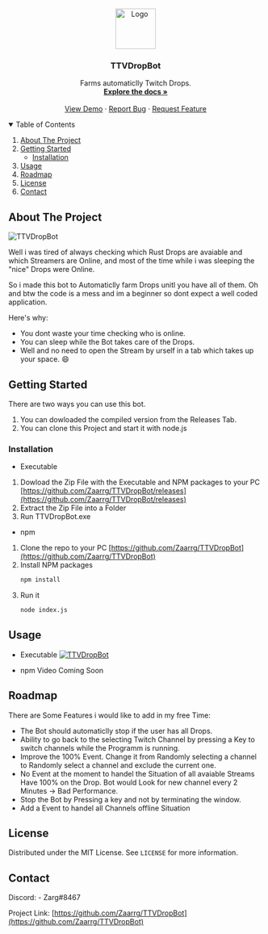 <!--
*** Thanks for checking out the Best-README-Template. If you have a suggestion
*** that would make this better, please fork the repo and create a pull request
*** or simply open an issue with the tag "enhancement".
*** Thanks again! Now go create something AMAZING! :D
-->



<!-- PROJECT SHIELDS -->
<!--
*** I'm using markdown "reference style" links for readability.
*** Reference links are enclosed in brackets [ ] instead of parentheses ( ).
*** See the bottom of this document for the declaration of the reference variables
*** for contributors-url, forks-url, etc. This is an optional, concise syntax you may use.
*** https://www.markdownguide.org/basic-syntax/#reference-style-links
-->


<!-- PROJECT LOGO -->
<br />
<p align="center">
  <a href="https://github.com/Zaarrg/TTVDropBot/README.md">
    <img src="twitch.ico" alt="Logo" width="80" height="80">
  </a>

  <h3 align="center">TTVDropBot</h3>

  <p align="center">
    Farms automaticlly Twitch Drops.
    <br />
    <a href="https://github.com/Zaarrg/TTVDropBot"><strong>Explore the docs »</strong></a>
    <br />
    <br />
    <a href="https://github.com/Zaarrg/TTVDropBot">View Demo</a>
    ·
    <a href="https://github.com/Zaarrg/TTVDropBot/issues">Report Bug</a>
    ·
    <a href="https://github.com/Zaarrg/TTVDropBot/issues">Request Feature</a>
  </p>
</p>



<!-- TABLE OF CONTENTS -->
<details open="open">
  <summary>Table of Contents</summary>
  <ol>
    <li>
      <a href="#about-the-project">About The Project</a>
    </li>
    <li>
      <a href="#getting-started">Getting Started</a>
      <ul>
        <li><a href="#installation">Installation</a></li>
      </ul>
    </li>
    <li><a href="#usage">Usage</a></li>
    <li><a href="#roadmap">Roadmap</a></li>
    <li><a href="#license">License</a></li>
    <li><a href="#contact">Contact</a></li>
  </ol>
</details>



<!-- ABOUT THE PROJECT -->
## About The Project

![TTVDropBot](https://i.imgur.com/aHaY9la.jpg "TTVDropBot")

Well i was tired of always checking which Rust Drops are avaiable and which Streamers are Online, and most of the time while i was sleeping the "nice" Drops were Online.

So i made this bot to Automaticlly farm Drops unitl you have all of them. Oh and btw the code is a mess and im a beginner so dont expect a well coded application.

Here's why:
* You dont waste your time checking who is online.
* You can sleep while the Bot takes care of the Drops.
* Well and no need to open the Stream by urself in a tab which takes up your space. :smile:





<!-- GETTING STARTED -->
## Getting Started

There are two ways you can use this bot.
1. You can dowloaded the compiled version from the Releases Tab.
2. You can clone this Project and start it with node.js

### Installation

* Executable
1. Dowload the Zip File with the Executable and NPM packages to your PC [https://github.com/Zaarrg/TTVDropBot/releases](https://github.com/Zaarrg/TTVDropBot/releases)
2. Extract the Zip File into a Folder
3. Run TTVDropBot.exe


* npm
1. Clone the repo to your PC [https://github.com/Zaarrg/TTVDropBot](https://github.com/Zaarrg/TTVDropBot)
2. Install NPM packages
   ```sh
   npm install
   ```
3. Run it
   ```sh
   node index.js
   ```




<!-- USAGE EXAMPLES -->
## Usage

* Executable
[![TTVDropBot](https://i.imgur.com/c5eOxWF.png)](http://www.youtube.com/watch?v=1K81IqelmtI "TTVDropBot for Rust")

* npm
Video Coming Soon

<!-- ROADMAP -->
## Roadmap

There are Some Features i would like to add in my free Time:
* The Bot should automaticlly stop if the user has all Drops.
* Ability to go back to the selecting Twitch Channel by pressing a Key to switch channels while the Programm is running.
* Improve the 100% Event. Change it from Randomly selecting a channel to Randomly select a channel and exclude the current one.
* No Event at the moment to handel the Situation of all avaiable Streams Have 100% on the Drop. Bot would Look for new channel every 2 Minutes -> Bad Performance.
* Stop the Bot by Pressing a key and not by terminating the window.
* Add a Event to handel all Channels offline Situation


<!-- LICENSE -->
## License

Distributed under the MIT License. See `LICENSE` for more information.



<!-- CONTACT -->
## Contact

Discord: - Zarg#8467

Project Link: [https://github.com/Zaarrg/TTVDropBot](https://github.com/Zaarrg/TTVDropBot)



